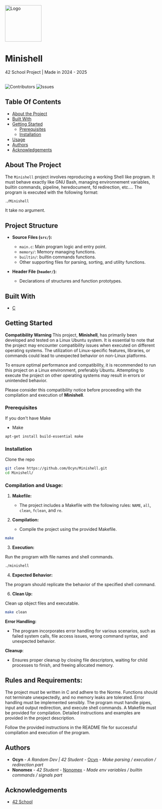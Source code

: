 <br/>
<p>
  <a href="https://github.com/Ocyn/Minishell">
    <img src="https://upload.wikimedia.org/wikipedia/commons/thumb/8/8d/42_Logo.svg/768px-42_Logo.svg.png" alt="Logo" width="120" height="120">
  </a>

  <h1>Minishell</h1>

  <p>
    42 School Project | Made in 2024 - 2025
    <br/>
    <br/>
  </p>
</p>

![Contributors](https://img.shields.io/github/contributors/Ocyn/Minishell?color=dark-green) ![Issues](https://img.shields.io/github/issues/Ocyn/Minishell) 

## Table Of Contents

* [About the Project](#about-the-project)
* [Built With](#built-with)
* [Getting Started](#getting-started)
  * [Prerequisites](#prerequisites)
  * [Installation](#installation)
* [Usage](#usage)
* [Authors](#authors)
* [Acknowledgements](#acknowledgements)

## About The Project

The `Minishell` project involves reproducing a working Shell like program. It must behave exactly like GNU Bash, managing environnement variables, builtin commands, pipeline, heredocument, fd redirection, etc.... The program is executed with the following format:
```bash
./Minishell
```
It take no argument.

## Project Structure

- **Source Files (`src/`):**
  - `main.c`: Main program logic and entry point.
  - `memory/`: Memory managing functions.
  - `builtin/`: builtin commands functions.
  - Other supporting files for parsing, sorting, and utility functions.

- **Header File (`header/`):**
  - Declarations of structures and function prototypes.

## Built With

* [C](https://en.wikipedia.org/wiki/C_(programming_language))

## Getting Started

**Compatibility Warning**
This project, **Minishell**, has primarily been developed and tested on a Linux Ubuntu system. It is essential to note that the project may encounter compatibility issues when executed on different operating systems. The utilization of Linux-specific features, libraries, or commands could lead to unexpected behavior on non-Linux platforms.

To ensure optimal performance and compatibility, it is recommended to run this project on a Linux environment, preferably Ubuntu. Attempting to execute the project on other operating systems may result in errors or unintended behavior.

Please consider this compatibility notice before proceeding with the compilation and execution of **Minishell**.

### Prerequisites

If you don't have Make
* Make

```sh
apt-get install build-essential make
```

### Installation

Clone the repo

```sh
git clone https://github.com/Ocyn/Minishell.git
cd Minishell/
```

### Compilation and Usage:

1. **Makefile:**
   - The project includes a Makefile with the following rules: `NAME`, `all`, `clean`, `fclean`, and `re`.

2. **Compilation:**
   - Compile the project using the provided Makefile.

  ```bash
  make
  ```

3. **Execution:**

Run the program with file names and shell commands.
```bash
./minishell
```
4. **Expected Behavior:**

The program should replicate the behavior of the specified shell command.


6. **Clean Up:**

Clean up object files and executable.
```bash
make clean
```

**Error Handling:**
- The program incorporates error handling for various scenarios, such as failed system calls, file access issues, wrong command syntax, and unexpected behavior.

**Cleanup**:
- Ensures proper cleanup by closing file descriptors, waiting for child processes to finish, and freeing allocated memory.

## Rules and Requirements:
The project must be written in C and adhere to the Norme.
Functions should not terminate unexpectedly, and no memory leaks are tolerated.
Error handling must be implemented sensibly.
The program must handle pipes, input and output redirection, and execute shell commands.
A Makefile must be provided for compilation.
Detailed instructions and examples are provided in the project description.

Follow the provided instructions in the README file for successful compilation and execution of the program.

## Authors

* **Ocyn** - *A Random Dev | 42 Student* - [Ocyn](https://github.com/Ocyn) - *Make parsing / execution / redirection part*
* **Nonomex** - *42 Student* - [Nonomex](https://github.com/nonomex) - *Made env variables / builtin commands / signals part*

## Acknowledgements

* [42 School](https://github.com/42School)
